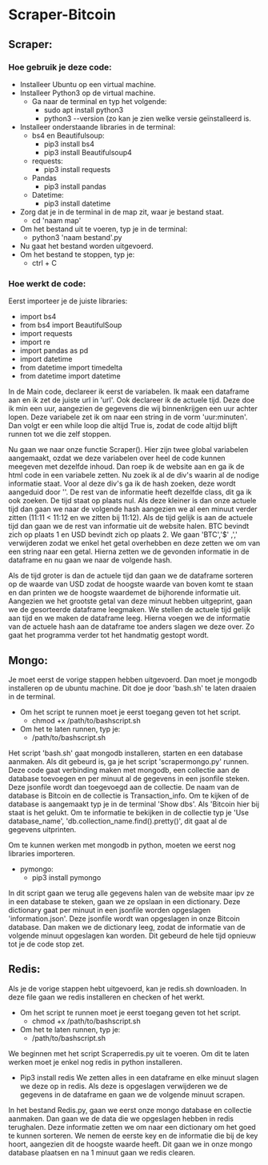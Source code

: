 # Scraper-Bitcoin
## Scraper:

### Hoe gebruik je deze code:
- Installeer Ubuntu op een virtual machine.
- Installeer Python3 op de virtual machine.
  - Ga naar de terminal en typ het volgende:
    - sudo apt install python3
    - python3 --version (zo kan je zien welke versie geïnstalleerd is.
- Installeer onderstaande libraries in de terminal:
  - bs4 en Beautifulsoup:
    - pip3 install bs4
    - pip3 install Beautifulsoup4
  - requests:
    - pip3 install requests
  - Pandas
    - pip3 install pandas
  - Datetime:
    - pip3 install datetime
 - Zorg dat je in de terminal in de map zit, waar je bestand staat.
    - cd 'naam map'
 - Om het bestand uit te voeren, typ je in de terminal:
    - python3 'naam bestand'.py
 - Nu gaat het bestand worden uitgevoerd.
 - Om het bestand te stoppen, typ je:
    -  ctrl + C

### Hoe werkt de code:
Eerst importeer je de juiste libraries:
  - import bs4
  - from bs4 import BeautifulSoup
  - import requests
  - import re
  - import pandas as pd
  - import datetime
  - from datetime import timedelta
  - from datetime import datetime

In de Main code, declareer ik eerst de variabelen. Ik maak een dataframe aan en ik zet de juiste url in 'url'. Ook declareer ik de actuele tijd. Deze doe ik min een uur, aangezien de gegevens die wij binnenkrijgen een uur achter lopen. Deze variabele zet ik om naar een string in de vorm 'uur:minuten'. Dan volgt er een while loop die altijd True is, zodat de code altijd blijft runnen tot we die zelf stoppen.

Nu gaan we naar onze functie Scraper(). Hier zijn twee global variabelen aangemaakt, ozdat we deze variabelen over heel de code kunnen meegeven met dezelfde inhoud. Dan roep ik de website aan en ga ik de html code in een variabele zetten. Nu zoek ik al de div's waarin al de nodige informatie staat. Voor al deze div's ga ik de hash zoeken, deze wordt aangeduid door '<a>'. De rest van de informatie heeft dezelfde class, dit ga ik ook zoeken. De tijd staat op plaats nul. Als deze kleiner is dan onze actuele tijd dan gaan we naar de volgende hash aangezien we al een minuut verder zitten (11:11 < 11:12 en we zitten bij 11:12). Als de tijd gelijk is aan de actuele tijd dan gaan we de rest van informatie uit de website halen. BTC bevindt zich op plaats 1 en USD bevindt zich op plaats 2. We gaan 'BTC','$' ,',' verwijderen zodat we enkel het getal overhebben en deze zetten we om van een string naar een getal. Hierna zetten we de gevonden informatie in de dataframe en nu gaan we naar de volgende hash.

Als de tijd groter is dan de actuele tijd dan gaan we de dataframe sorteren op de waarde van USD zodat de hoogste waarde van boven komt te staan en dan printen we de hoogste waardemet de bijhorende informatie uit. Aangezien we het grootste getal van deze minuut hebben uitgeprint, gaan we de gesorteerde dataframe leegmaken. We stellen de actuele tijd gelijk aan tijd en we maken de dataframe leeg. Hierna voegen we de informatie van de actuele hash aan de dataframe toe anders slagen we deze over. Zo gaat het programma verder tot het handmatig gestopt wordt.

## Mongo:

Je moet eerst de vorige stappen hebben uitgevoerd. Dan moet je mongodb installeren op de ubuntu machine. Dit doe je door 'bash.sh' te laten draaien in de terminal.
  - Om het script te runnen moet je eerst toegang geven tot het script.
    - chmod +x /path/to/bashscript.sh
  - Om het te laten runnen, typ je:
    - /path/to/bashscript.sh
  
Het script 'bash.sh' gaat mongodb installeren, starten en een database aanmaken. Als dit gebeurd is, ga je het script 'scrapermongo.py' runnen. Deze code gaat verbinding maken met mongodb, een collectie aan de database toevoegen en per minuut al de gegevens in een jsonfile steken. Deze jsonfile wordt dan toegevoegd aan de collectie. De naam van de database is Bitcoin en de collectie is Transaction_info. Om te kijken of de database is aangemaakt typ je in de terminal 'Show dbs'. Als 'Bitcoin hier bij staat is het gelukt. Om te informatie te bekijken in de collectie typ je 'Use database_name', 'db.collection_name.find().pretty()', dit gaat al de gegevens uitprinten.

Om te kunnen werken met mongodb in python, moeten we eerst nog libraries importeren.
  - pymongo:
    - pip3 install pymongo

In dit script gaan we terug alle gegevens halen van de website maar ipv ze in een database te steken, gaan we ze opslaan in een dictionary. Deze dictionary gaat per minuut in een jsonfile worden opgeslagen 'information.json'. Deze jsonfile wordt wan opgeslagen in onze Bitcoin database. Dan maken we de dictionary leeg, zodat de informatie van de volgende minuut opgeslagen kan worden. Dit gebeurd de hele tijd opnieuw tot je de code stop zet.

## Redis:
Als je de vorige stappen hebt uitgevoerd, kan je redis.sh downloaden. In deze file gaan we redis installeren en checken of het werkt.
  - Om het script te runnen moet je eerst toegang geven tot het script.
    - chmod +x /path/to/bashscript.sh
  - Om het te laten runnen, typ je:
    - /path/to/bashscript.sh
 
 We beginnen met het script Scraperredis.py uit te voeren. Om dit te laten werken moet je enkel nog redis in python installeren.
  - Pip3 install redis
We zetten alles in een dataframe en elke minuut slagen we deze op in redis. Als deze is opgeslagen verwijderen we de gegevens in de dataframe en gaan we de volgende minuut scrapen.

In het bestand Redis.py, gaan we eerst onze mongo database en collectie aanmaken. Dan gaan we de data die we opgeslagen hebben in redis terughalen. Deze informatie zetten we om naar een dictionary om het goed te kunnen sorteren. We nemen de eerste key en de informatie die bij de key hoort, aangezien dit de hoogste waarde heeft. Dit gaan we in onze mongo database plaatsen en na 1 minuut gaan we redis clearen.
